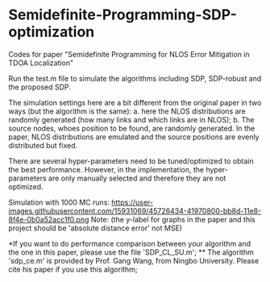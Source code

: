 # Semidefinite-Programming-SDP-optimization
Codes for paper "Semidefinite Programming for NLOS Error Mitigation in TDOA Localization"

Run the test.m file to simulate the algorithms including SDP, SDP-robust and the proposed SDP. 

The simulation settings here are a bit different from the original paper in two ways (but the algorithm is the same): a. here
the NLOS distributions are randomly generated (how many links and which links are in NLOS); b. The source nodes, whoes position to be 
found, are randomly generated. In the paper, NLOS distributions are emulated and the source positions are evenly distributed but fixed. 

There are several hyper-parameters need to be tuned/optimized to obtain the best performance. However, in the implementation, the hyper-parameters 
are only manually selected and therefore they are not optimized. 

Simulation with 1000 MC runs:
https://user-images.githubusercontent.com/15931069/45726434-41970800-bb8d-11e8-8f4e-0b0a52acc1f0.png
Note: (the y-label for graphs in the paper and this project should be 'absolute distance error' not MSE)


*If you want to do performance comparison between your algorithm and the one in this paper, please use the file 'SDP_CL_SU.m'; 
** The algorithm 'sdp_ce.m' is provided by Prof. Gang Wang, from Ningbo University. Please cite his paper if you use this algorithm; 
